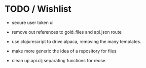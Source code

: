 # TODO / Wishlist 

- secure user token ui
- remove out references to gold_files and api.json route

- use clojurescript to drive alpaca, removing the many templates.

- make more generic the idea of a repository for files
- clean up api.clj separating functions for reuse.
